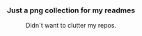 <h3 align="center">
  Just a png collection for my readmes
</h3>
<p align="center"> 
  Didn`t want to clutter my repos.
</p>
